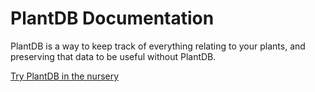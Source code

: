 # PlantDB Documentation

PlantDB is a way to keep track of everything relating to your plants, and preserving that data to be useful without PlantDB.

[Try PlantDB in the nursery](https://oliversalzburg.github.io/plantdb/nursery/)
